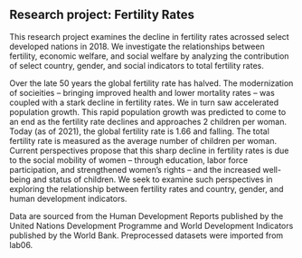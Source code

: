 ## Research project: Fertility Rates

This research project examines the decline in fertility rates acrossed select developed nations in 2018. We investigate the relationships between fertility, economic welfare, and social welfare by analyzing the contribution of select country, gender, and social indicators to total fertility rates.

Over the late 50 years the global fertility rate has halved. The modernization of socieities – bringing improved health and lower mortality rates – was coupled with a stark decline in fertility rates. We in turn saw accelerated population growth. This rapid population growth was predicted to come to an end as the fertility rate declines and approaches 2 children per woman. Today (as of 2021), the global fertility rate is 1.66 and falling. The total fertility rate is measured as the average number of children per woman.
Current perspectives propose that this sharp decline in fertility rates is due to the social mobility of women – through education, labor force participation, and strengthened women’s rights – and the increased well-being and status of children. We seek to examine such perspectives in exploring the relationship between fertility rates and country, gender, and human development indicators.

Data are sourced from the Human Development Reports published by the United Nations Development Programme and World Development Indicators published by the World Bank. Preprocessed datasets were imported from lab06.
